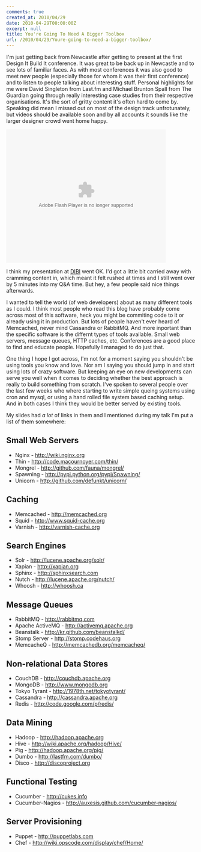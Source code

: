 ```yaml
---
comments: true
created_at: 2010/04/29
date: 2010-04-29T00:00:00Z
excerpt: null
title: You're Going To Need A Bigger Toolbox
url: /2010/04/29/Youre-going-to-need-a-bigger-toolbox/
---
```


I'm just getting back from Newcastle after getting to present at the first Design It Build It conference. It was great to be back up in Newcastle and to see lots of familiar faces. As with most conferences it was also good to meet new people (especially those for whom it was their first conference) and to listen to people talking about interesting stuff. Personal highlights for me were David Singleton from Last.fm and Michael Brunton Spall from The Guardian going through really interesting case studies from their respective organisations. It's the sort of gritty content it's often hard to come by. Speaking did mean I missed out on most of the design track unfrotunately, but videos should be available soon and by all accounts it sounds like the larger designer crowd went home happy.

<object id="__sse3884141" width="425" height="355">
<param name="movie" value="http://static.slidesharecdn.com/swf/ssplayer2.swf?doc=biggertoolbox-100428092640-phpapp02&stripped_title=youre-going-to-need-a-bigger-toolbox" /><param name="allowFullScreen" value="true"/><param name="allowScriptAccess" value="always"/><embed name="__sse3884141" src="http://static.slidesharecdn.com/swf/ssplayer2.swf?doc=biggertoolbox-100428092640-phpapp02&stripped_title=youre-going-to-need-a-bigger-toolbox" type="application/x-shockwave-flash" allowscriptaccess="always" allowfullscreen="true" width="425" height="355"></embed></object>

I think my presentation at [DIBI](http://dibiconference.co.uk) went OK. I'd got a little bit carried away with cramming content in, which meant it felt rushed at times and I still went over by 5 minutes into my Q&A time. But hey, a few people said nice things afterwards.

I wanted to tell the world (of web developers) about as many different tools as I could. I think most people who read this blog have probably come across most of this software, heck you might be commiting code to it or already using it in production. But lots of people haven't ever heard of Memcached, never mind Cassandra or RabbitMQ. And more inportant than the specific software is the differnt types of tools available. Small web servers, message queues, HTTP caches, etc. Conferences are a good place to find and educate people. Hopefully I managed to do just that.

One thing I hope I got across, I'm not for a moment saying you shouldn't be using tools you know and love. Nor am I saying you should jump in and start using lots of crazy software. But keeping an eye on new developments can serve you well when it comes to deciding whether the best approach is really to build something from scratch. I've spoken to several people over the last few weeks who where starting to write simple queing systems using cron and mysql, or using a hand rolled file system based caching setup. And in both cases I think they would be better served by existing tools.

My slides had *a lot* of links in them and I mentioned during my talk I'm put a list of them somewhere:

Small Web Servers
-----------------

-   Nginx - <http://wiki.nginx.org>
-   Thin - <http://code.macournoyer.com/thin/>
-   Mongrel - <http://github.com/fauna/mongrel/>
-   Spawning - <http://pypi.python.org/pypi/Spawning/>
-   Unicorn - <http://github.com/defunkt/unicorn/>

Caching
-------

-   Memcached - <http://memcached.org>
-   Squid - <http://www.squid-cache.org>
-   Varnish - <http://varnish-cache.org>

Search Engines
--------------

-   Solr - <http://lucene.apache.org/solr/>
-   Xapian - <http://xapian.org>
-   Sphinx - <http://sphinxsearch.com>
-   Nutch - <http://lucene.apache.org/nutch/>
-   Whoosh - <http://whoosh.ca>

Message Queues
--------------

-   RabbitMQ - <http://rabbitmq.com>
-   Apache ActiveMQ - <http://activemq.apache.org>
-   Beanstalk - <http://kr.github.com/beanstalkd/>
-   Stomp Server - <http://stomp.codehaus.org>
-   MemcacheQ - <http://memcachedb.org/memcacheq/>

Non-relational Data Stores
--------------------------

-   CouchDB - <http://couchdb.apache.org>
-   MongoDB - <http://www.mongodb.org>
-   Tokyo Tyrant - <http://1978th.net/tokyotyrant/>
-   Cassandra - <http://cassandra.apache.org>
-   Redis - <http://code.google.com/p/redis/>

Data Mining
-----------

-   Hadoop - <http://hadoop.apache.org>
-   Hive - <http://wiki.apache.org/hadoop/Hive/>
-   Pig - <http://hadoop.apache.org/pig/>
-   Dumbo - <http://lastfm.com/dumbo/>
-   Disco - <http://discoproject.org>

Functional Testing
------------------

-   Cucumber - <http://cukes.info>
-   Cucumber-Nagios - <http://auxesis.github.com/cucumber-nagios/>

Server Provisioning
-------------------

-   Puppet - <http://puppetlabs.com>
-   Chef - <http://wiki.opscode.com/display/chef/Home/>
